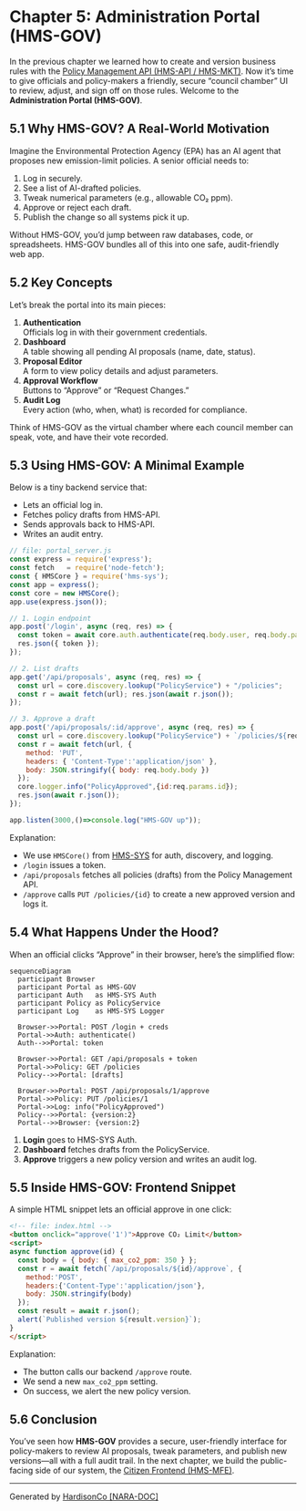 # Chapter 5: Administration Portal (HMS-GOV)

In the previous chapter we learned how to create and version business rules with the [Policy Management API (HMS-API / HMS-MKT)](04_policy_management_api__hms_api___hms_mkt__.md). Now it’s time to give officials and policy-makers a friendly, secure “council chamber” UI to review, adjust, and sign off on those rules. Welcome to the **Administration Portal (HMS-GOV)**.

## 5.1 Why HMS-GOV? A Real-World Motivation

Imagine the Environmental Protection Agency (EPA) has an AI agent that proposes new emission-limit policies. A senior official needs to:

1. Log in securely.
2. See a list of AI-drafted policies.
3. Tweak numerical parameters (e.g., allowable CO₂ ppm).
4. Approve or reject each draft.
5. Publish the change so all systems pick it up.

Without HMS-GOV, you’d jump between raw databases, code, or spreadsheets. HMS-GOV bundles all of this into one safe, audit-friendly web app.

## 5.2 Key Concepts

Let’s break the portal into its main pieces:

1. **Authentication**  
   Officials log in with their government credentials.  
2. **Dashboard**  
   A table showing all pending AI proposals (name, date, status).  
3. **Proposal Editor**  
   A form to view policy details and adjust parameters.  
4. **Approval Workflow**  
   Buttons to “Approve” or “Request Changes.”  
5. **Audit Log**  
   Every action (who, when, what) is recorded for compliance.

Think of HMS-GOV as the virtual chamber where each council member can speak, vote, and have their vote recorded.

## 5.3 Using HMS-GOV: A Minimal Example

Below is a tiny backend service that:

- Lets an official log in.
- Fetches policy drafts from HMS-API.
- Sends approvals back to HMS-API.
- Writes an audit entry.

```javascript
// file: portal_server.js
const express = require('express');
const fetch   = require('node-fetch');
const { HMSCore } = require('hms-sys');
const app = express();
const core = new HMSCore();
app.use(express.json());

// 1. Login endpoint
app.post('/login', async (req, res) => {
  const token = await core.auth.authenticate(req.body.user, req.body.pass);
  res.json({ token });
});

// 2. List drafts
app.get('/api/proposals', async (req, res) => {
  const url = core.discovery.lookup("PolicyService") + "/policies";
  const r = await fetch(url); res.json(await r.json());
});

// 3. Approve a draft
app.post('/api/proposals/:id/approve', async (req, res) => {
  const url = core.discovery.lookup("PolicyService") + `/policies/${req.params.id}`;
  const r = await fetch(url, {
    method: 'PUT',
    headers: { 'Content-Type':'application/json' },
    body: JSON.stringify({ body: req.body.body })
  });
  core.logger.info("PolicyApproved",{id:req.params.id});
  res.json(await r.json());
});

app.listen(3000,()=>console.log("HMS-GOV up"));
```

Explanation:

- We use `HMSCore()` from [HMS-SYS](02_core_infrastructure__hms_sys__.md) for auth, discovery, and logging.
- `/login` issues a token.
- `/api/proposals` fetches all policies (drafts) from the Policy Management API.
- `/approve` calls `PUT /policies/{id}` to create a new approved version and logs it.

## 5.4 What Happens Under the Hood?

When an official clicks “Approve” in their browser, here’s the simplified flow:

```mermaid
sequenceDiagram
  participant Browser
  participant Portal as HMS-GOV
  participant Auth   as HMS-SYS Auth
  participant Policy as PolicyService
  participant Log    as HMS-SYS Logger

  Browser->>Portal: POST /login + creds
  Portal->>Auth: authenticate()
  Auth-->>Portal: token

  Browser->>Portal: GET /api/proposals + token
  Portal->>Policy: GET /policies
  Policy-->>Portal: [drafts]

  Browser->>Portal: POST /api/proposals/1/approve
  Portal->>Policy: PUT /policies/1
  Portal->>Log: info("PolicyApproved")
  Policy-->>Portal: {version:2}
  Portal-->>Browser: {version:2}
```

1. **Login** goes to HMS-SYS Auth.  
2. **Dashboard** fetches drafts from the PolicyService.  
3. **Approve** triggers a new policy version and writes an audit log.

## 5.5 Inside HMS-GOV: Frontend Snippet

A simple HTML snippet lets an official approve in one click:

```html
<!-- file: index.html -->
<button onclick="approve('1')">Approve CO₂ Limit</button>
<script>
async function approve(id) {
  const body = { body: { max_co2_ppm: 350 } };
  const r = await fetch(`/api/proposals/${id}/approve`, {
    method:'POST',
    headers:{'Content-Type':'application/json'},
    body: JSON.stringify(body)
  });
  const result = await r.json();
  alert(`Published version ${result.version}`);
}
</script>
```

Explanation:

- The button calls our backend `/approve` route.
- We send a new `max_co2_ppm` setting.
- On success, we alert the new policy version.

## 5.6 Conclusion

You’ve seen how **HMS-GOV** provides a secure, user-friendly interface for policy-makers to review AI proposals, tweak parameters, and publish new versions—all with a full audit trail. In the next chapter, we build the public-facing side of our system, the [Citizen Frontend (HMS-MFE)](06_citizen_frontend__hms_mfe__.md).

---

Generated by [HardisonCo [NARA-DOC]](https://github.com/The-Pocket/Tutorial-Codebase-Knowledge)